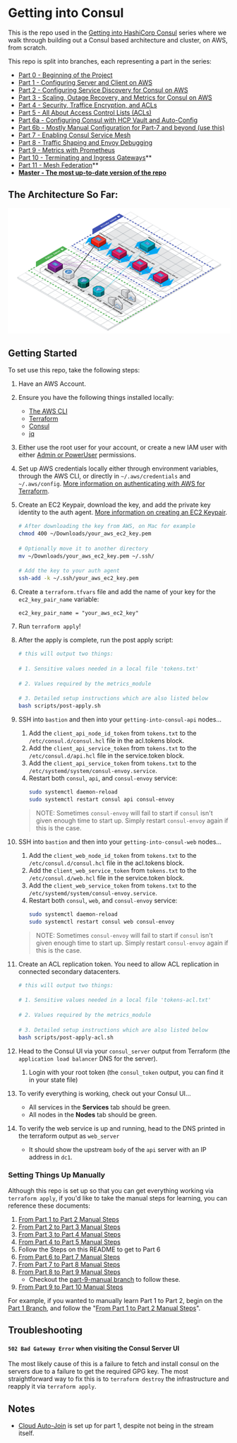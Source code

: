 # Getting into Consul

This is the repo used in the [Getting into HashiCorp Consul](https://www.youtube.com/playlist?list=PL81sUbsFNc5b8i2g2sB_tG-PuZxEdlDpK) series where we walk through building out a Consul based architecture and cluster, on AWS, from scratch.

This repo is split into branches, each representing a part in the series:

- [Part 0 - Beginning of the Project](https://github.com/jcolemorrison/getting-into-consul/tree/part-0)
- [Part 1 - Configuring Server and Client on AWS](https://github.com/jcolemorrison/getting-into-consul/tree/part-1)
- [Part 2 - Configuring Service Discovery for Consul on AWS](https://github.com/jcolemorrison/getting-into-consul/tree/part-2)
- [Part 3 - Scaling, Outage Recovery, and Metrics for Consul on AWS](https://github.com/jcolemorrison/getting-into-consul/tree/part-3)
- [Part 4 - Security, Traffice Encryption, and ACLs](https://github.com/jcolemorrison/getting-into-consul/tree/part-4)
- [Part 5 - All About Access Control Lists (ACLs)](https://github.com/jcolemorrison/getting-into-consul/tree/part-5)
- [Part 6a - Configuring Consul with HCP Vault and Auto-Config](https://github.com/jcolemorrison/getting-into-consul/tree/part-6)
- [Part 6b - Mostly Manual Configuration for Part-7 and beyond (use this)](https://github.com/jcolemorrison/getting-into-consul/tree/part-6-manual)
- [Part 7 - Enabling Consul Service Mesh](https://github.com/jcolemorrison/getting-into-consul/tree/part-7)
- [Part 8 - Traffic Shaping and Envoy Debugging](https://github.com/jcolemorrison/getting-into-consul/tree/part-8)
- [Part 9 - Metrics with Prometheus](https://github.com/jcolemorrison/getting-into-consul/tree/part-9)
- [Part 10 - Terminating and Ingress Gateways](https://github.com/jcolemorrison/getting-into-consul/tree/part-10)**
- [Part 11 - Mesh Federation](https://github.com/jcolemorrison/getting-into-consul/tree/part-11)**
- **[Master - The most up-to-date version of the repo](https://github.com/jcolemorrison/getting-into-consul)**

## The Architecture So Far:

![Getting into Consul Infrastructure](docs/getting-into-consul-part-9.png)

## Getting Started

To set use this repo, take the following steps:

1. Have an AWS Account.

2. Ensure you have the following things installed locally:
	- [The AWS CLI](https://docs.aws.amazon.com/cli/latest/userguide/cli-chap-getting-started.html)
	- [Terraform](https://www.terraform.io/downloads.html)
	- [Consul](https://www.consul.io/downloads)
	- [jq](https://stedolan.github.io/jq/download/)

3. Either use the root user for your account, or create a new IAM user with either [Admin or PowerUser](https://docs.aws.amazon.com/IAM/latest/UserGuide/access_policies_job-functions.html#jf_developer-power-user) permissions.

4. Set up AWS credentials locally either through environment variables, through the AWS CLI, or directly in `~/.aws/credentials` and `~/.aws/config`.  [More information on authenticating with AWS for Terraform](https://registry.terraform.io/providers/hashicorp/aws/latest/docs#authentication).

5. Create an EC2 Keypair, download the key, and add the private key identity to the auth agent.  [More information on creating an EC2 Keypair](https://docs.aws.amazon.com/AWSEC2/latest/UserGuide/ec2-key-pairs.html).

	```sh
	# After downloading the key from AWS, on Mac for example
	chmod 400 ~/Downloads/your_aws_ec2_key.pem

	# Optionally move it to another directory
	mv ~/Downloads/your_aws_ec2_key.pem ~/.ssh/

	# Add the key to your auth agent
	ssh-add -k ~/.ssh/your_aws_ec2_key.pem
	```

6. Create a `terraform.tfvars` file and add the name of your key for the `ec2_key_pair_name` variable:

	```
	ec2_key_pair_name = "your_aws_ec2_key"
	```

7. Run `terraform apply`!

8. After the apply is complete, run the post apply script:
	```sh
	# this will output two things:

	# 1. Sensitive values needed in a local file 'tokens.txt'

	# 2. Values required by the metrics_module

	# 3. Detailed setup instructions which are also listed below
	bash scripts/post-apply.sh
	```

9. SSH into `bastion` and then into your `getting-into-consul-api` nodes...
	1. Add the `client_api_node_id_token` from `tokens.txt` to the `/etc/consul.d/consul.hcl` file in the acl.tokens block.
	2. Add the `client_api_service_token` from `tokens.txt` to the `/etc/consul.d/api.hcl` file in the service.token block.
	3. Add the `client_api_service_token` from `tokens.txt` to the `/etc/systemd/system/consul-envoy.service`.
	4. Restart both `consul`, `api`, and `consul-envoy` service:
       ```sh
       sudo systemctl daemon-reload
       sudo systemctl restart consul api consul-envoy
       ```
	> NOTE: Sometimes `consul-envoy` will fail to start if `consul` isn't given enough time to start up.  Simply restart `consul-envoy` again if this is the case.

10. SSH into `bastion` and then into your `getting-into-consul-web` nodes...
	1. Add the `client_web_node_id_token` from `tokens.txt` to the `/etc/consul.d/consul.hcl` file in the acl.tokens block.
	2. Add the `client_web_service_token` from `tokens.txt` to the `/etc/consul.d/web.hcl` file in the service.token block.
	3. Add the `client_web_service_token` from `tokens.txt` to the `/etc/systemd/system/consul-envoy.service`.
	4. Restart both `consul`, `web`, and `consul-envoy` service:
		```sh
       sudo systemctl daemon-reload
       sudo systemctl restart consul web consul-envoy
		```
	> NOTE: Sometimes `consul-envoy` will fail to start if `consul` isn't given enough time to start up.  Simply restart `consul-envoy` again if this is the case.

11. Create an ACL replication token. You need to allow ACL replication in connected secondary datacenters.
	```sh
	# this will output two things:

	# 1. Sensitive values needed in a local file 'tokens-acl.txt'

	# 2. Values required by the metrics_module

	# 3. Detailed setup instructions which are also listed below
	bash scripts/post-apply-acl.sh
	```

12. Head to the Consul UI via your `consul_server` output from Terraform (the `application load balancer` DNS for the server).
	1. Login with your root token (the `consul_token` output, you can find it in your state file)

13. To verify everything is working, check out your Consul UI...
	- All services in the **Services** tab should be green.
	- All nodes in the **Nodes** tab should be green.

14. To verify the web service is up and running, head to the DNS printed in the terraform output as `web_server`
	- It should show the upstream `body` of the `api` server with an IP address in `dc1`.


### Setting Things Up Manually

Although this repo is set up so that you can get everything working via `terraform apply`, if you'd like to take the manual steps for learning, you can reference these documents:

1. [From Part 1 to Part 2 Manual Steps](part-2-manual-steps.md)
2. [From Part 2 to Part 3 Manual Steps](part-3-manual-steps.md)
3. [From Part 3 to Part 4 Manual Steps](part-4-manual-steps.md)
4. [From Part 4 to Part 5 Manual Steps](part-5-manual-steps.md)
5. Follow the Steps on this README to get to Part 6
6. [From Part 6 to Part 7 Manual Steps](part-7-manual-steps.md)
7. [From Part 7 to Part 8 Manual Steps](part-8-manual-steps.md)
8. [From Part 8 to Part 9 Manual Steps](part-9-manual-steps.md)
	- Checkout the [part-9-manual branch](https://github.com/jcolemorrison/getting-into-consul/tree/part-9-manual) to follow these.
9. [From Part 9 to Part 10 Manual Steps](part-10-manual-steps.md)

For example, if you wanted to manually learn Part 1 to Part 2, begin on the [Part 1 Branch](https://github.com/jcolemorrison/getting-into-consul/tree/part-1), and follow the "[From Part 1 to Part 2 Manual Steps](part-2-manual-steps.md)".

## Troubleshooting

#### `502 Bad Gateway Error` when visiting the Consul Server UI

The most likely cause of this is a failure to fetch and install consul on the servers due to a failure to get the required GPG key.  The most straightforward way to fix this is to `terraform destroy` the infrastructure and reapply it via `terraform apply`.

## Notes

- [Cloud Auto-Join](https://www.consul.io/docs/install/cloud-auto-join) is set up for part 1, despite not being in the stream itself.
